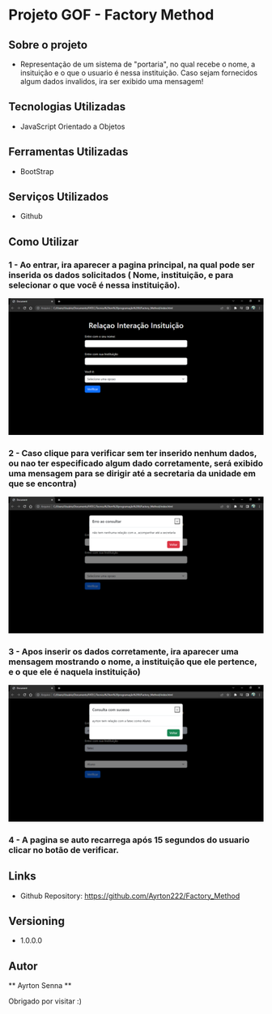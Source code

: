 # Projeto GOF - Factory Method

## Sobre o projeto
 * Representação de um sistema de "portaria", no qual recebe o nome, a insituição e o que o usuario é nessa instituição. Caso sejam fornecidos algum dados invalidos, ira ser exibido uma mensagem!
 
 ## Tecnologias Utilizadas

 * JavaScript Orientado a Objetos

 ## Ferramentas Utilizadas

 * BootStrap
 
 ## Serviços Utilizados

 * Github

 ## Como Utilizar

 ### 1 - Ao entrar, ira aparecer a pagina principal, na qual pode ser inserida os dados solicitados ( Nome, instituição, e para selecionar o que você é nessa instituição).

![Homepage image](https://github.com/Ayrton222/Factory_Method/blob/main/images/inicio.png)

### 2 - Caso clique para verificar sem ter inserido nenhum dados, ou nao ter especificado algum dado corretamente, será exibido uma mensagem para se dirigir até a secretaria da unidade em que se encontra)

![Post](https://github.com/Ayrton222/Factory_Method/blob/main/images/dados_invalidos.png)

### 3 - Apos inserir os dados corretamente, ira aparecer uma mensagem mostrando o nome, a instituição que ele pertence, e o que ele é naquela instituição)

![Post](https://github.com/Ayrton222/Factory_Method/blob/main/images/dados_validos.png)

### 4 - A pagina se auto recarrega após 15 segundos do usuario clicar no botão de verificar.

## Links

 * Github Repository: https://github.com/Ayrton222/Factory_Method

## Versioning
  * 1.0.0.0

## Autor

 ** Ayrton Senna **

 Obrigado por visitar :)


